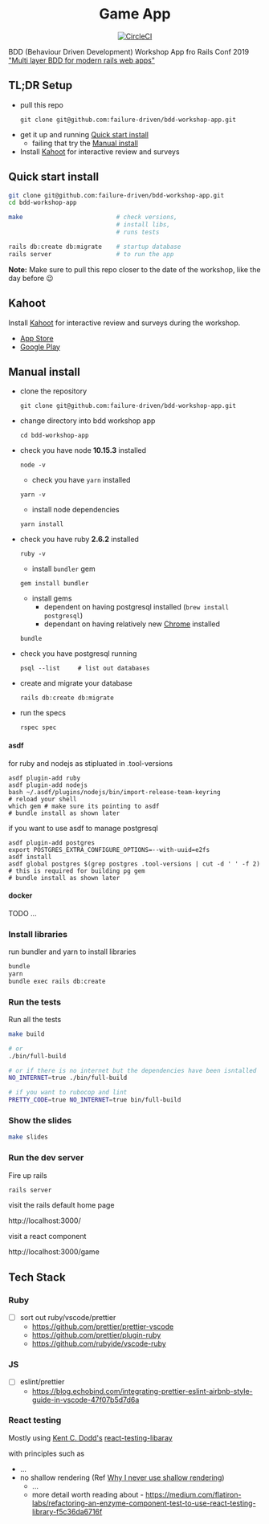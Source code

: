 <h1 align="center">Game App</h1>

<div align="center">

[![CircleCI](https://circleci.com/gh/failure-driven/game-app.svg?style=svg)](https://circleci.com/gh/failure-driven/game-app)

</div>

BDD (Behaviour Driven Development) Workshop App fro Rails Conf 2019 ["Multi
layer BDD for modern rails web
apps"](https://railsconf.com/program/workshops#session-782)

## TL;DR Setup

- pull this repo
  ```
  git clone git@github.com:failure-driven/bdd-workshop-app.git
  ```
- get it up and running [Quick start install](#quick-start-install)
  - failing that try the [Manual install](#manual-install)
- Install [Kahoot](https://kahoot.com/mobile-app/) for interactive review and surveys

## Quick start install

  ```sh
  git clone git@github.com:failure-driven/bdd-workshop-app.git
  cd bdd-workshop-app

  make                          # check versions,
                                # install libs,
                                # runs tests

  rails db:create db:migrate    # startup database
  rails server                  # to run the app
  ```

**Note:** Make sure to pull this repo closer to the date of the workshop, like
the day before 😉

## Kahoot

Install [Kahoot](https://kahoot.com/mobile-app/) for interactive review and surveys
during the workshop.

- [App Store](https://itunes.apple.com/app/apple-store/id1131203560?mt=8)
- [Google Play](https://play.google.com/store/apps/details?id=no.mobitroll.kahoot.android&referrer=utm_source%3Dkahoot%26utm_campaign%3Dmobileapp)

## Manual install

- clone the repository
  ```
  git clone git@github.com:failure-driven/bdd-workshop-app.git
  ```
- change directory into bdd workshop app
  ```
  cd bdd-workshop-app
  ```
- check you have node **10.15.3** installed
  ```
  node -v
  ```
  - check you have `yarn` installed
  ```
  yarn -v
  ```
  - install node dependencies
  ```
  yarn install
  ```
- check you have ruby **2.6.2** installed
  ```
  ruby -v
  ```
  - install `bundler` gem
  ```
  gem install bundler
  ```
  - install gems
    - dependent on having postgresql installed (`brew install postgresql`)
    - dependant on having relatively new [Chrome](https://www.google.com/chrome/) installed
  ```
  bundle
  ```
- check you have postgresql running
  ```
  psql --list     # list out databases
  ```
- create and migrate your database
  ```
  rails db:create db:migrate
  ```
- run the specs
  ```
  rspec spec
  ```

#### asdf

for ruby and nodejs as stipluated in .tool-versions

```
asdf plugin-add ruby
asdf plugin-add nodejs
bash ~/.asdf/plugins/nodejs/bin/import-release-team-keyring
# reload your shell
which gem # make sure its pointing to asdf
# bundle install as shown later
```

if you want to use asdf to manage postgresql

```
asdf plugin-add postgres
export POSTGRES_EXTRA_CONFIGURE_OPTIONS=--with-uuid=e2fs
asdf install
asdf global postgres $(grep postgres .tool-versions | cut -d ' ' -f 2) # this is required for building pg gem
# bundle install as shown later
```

#### docker

TODO ...

### Install libraries

run bundler and yarn to install libraries

```sh
bundle
yarn
bundle exec rails db:create
```

### Run the tests

Run all the tests

```sh
make build

# or
./bin/full-build

# or if there is no internet but the dependencies have been isntalled
NO_INTERNET=true ./bin/full-build

# if you want to rubocop and lint
PRETTY_CODE=true NO_INTERNET=true bin/full-build
```

### Show the slides

```sh
make slides
```

### Run the dev server

Fire up rails

```sh
rails server
```

visit the rails default home page

http://localhost:3000/

visit a react component

http://localhost:3000/game

## Tech Stack

### Ruby

- [ ] sort out ruby/vscode/prettier
  - https://github.com/prettier/prettier-vscode
  - https://github.com/prettier/plugin-ruby
  - https://github.com/rubyide/vscode-ruby

### JS

- [ ] eslint/prettier
  - https://blog.echobind.com/integrating-prettier-eslint-airbnb-style-guide-in-vscode-47f07b5d7d6a

### React testing

Mostly using [Kent C. Dodd's](https://twitter.com/kentcdodds/) [react-testing-libaray]()

with principles such as

- ...
- no shallow rendering (Ref [Why I never use shallow rendering](https://kentcdodds.com/blog/why-i-never-use-shallow-rendering))
  - ...
  - more detail worth reading about - https://medium.com/flatiron-labs/refactoring-an-enzyme-component-test-to-use-react-testing-library-f5c36da6716f
